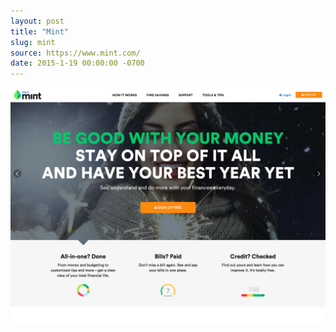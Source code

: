 ```yaml
---
layout: post
title: "Mint"
slug: mint
source: https://www.mint.com/
date: 2015-1-19 00:00:00 -0700
---
```


<img src="/assets/img/screenshots/mint.jpg">
